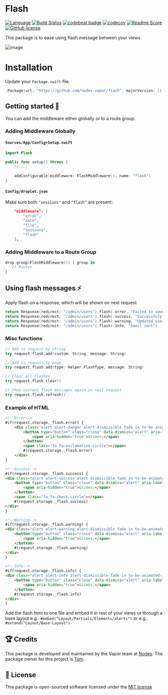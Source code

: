 # Flash
[![Language](https://img.shields.io/badge/Swift-3.1-brightgreen.svg)](http://swift.org)
[![Build Status](https://img.shields.io/circleci/project/github/nodes-vapor/flash.svg)](https://circleci.com/gh/nodes-vapor/flash)
[![codebeat badge](https://codebeat.co/badges/52c2f960-625c-4a63-ae63-52a24d747da1)](https://codebeat.co/projects/github-com-nodes-vapor-flash)
[![codecov](https://codecov.io/gh/nodes-vapor/flash/branch/master/graph/badge.svg)](https://codecov.io/gh/nodes-vapor/flash)
[![Readme Score](http://readme-score-api.herokuapp.com/score.svg?url=https://github.com/nodes-vapor/flash)](http://clayallsopp.github.io/readme-score?url=https://github.com/nodes-vapor/flash)
[![GitHub license](https://img.shields.io/badge/license-MIT-blue.svg)](https://raw.githubusercontent.com/nodes-vapor/flash/master/LICENSE)

This package is to ease using flash message between your views

![image](https://cloud.githubusercontent.com/assets/1279756/21659442/fcfdd126-d2ca-11e6-8157-d6860aa02363.png)

# Installation

Update your `Package.swift` file.
```swift
.Package(url: "https://github.com/nodes-vapor/flash", majorVersion: 1)
```

## Getting started 🚀

You can add the middleware either globally or to a route group.

### Adding Middleware Globally

#### `Sources/App/Config+Setup.swift`
```swift
import Flash
```

```swift
public func setup() throws {
    // ...
    
    addConfigurable(middleware: FlashMiddleware(), name: "flash")
}
```

#### `Config/droplet.json`

Make sure both `"sessions"` and `"flash"` are present:

```json
    "middleware": [
        "error",
        "date",
        "file",
        "sessions",
        "flash"
    ],
```

### Adding Middleware to a Route Group

```swift
drop.group(FlashMiddleware()) { group in
   // Routes
}
```
## Using flash messages ⚡️

Apply flash on a response, which will be shown on next request
```swift
return Response(redirect: "/admin/users").flash(.error, "Failed to save user")
return Response(redirect: "/admin/users").flash(.success, "Successfuly saved")
return Response(redirect: "/admin/users").flash(.warning, "Updated user")
return Response(redirect: "/admin/users").flash(.info, "Email sent")
```

### Misc functions

```swift
// Add to request by string
try request.flash.add(custom: String, message: String)

// Add to request by enum
try request.flash.add(type: Helper.FlashType, message: String)

// Clear all flashes
try request.flash.clear()

// Show current flash messages again in next request
try request.flash.refresh()

```

### Example of HTML
```html
<!--Error-->
#if(request.storage._flash.error) {
    <div class="alert alert-danger alert-dismissible fade in to-be-animated-in" role="alert">
        <button type="button" class="close" data-dismiss="alert" aria-label="Close">
            <span aria-hidden="true">&times;</span>
        </button>
        <span class="fa fa-exclamation-circle"></span>
        #(request.storage._flash.error)
    </div>
}

<!--Success-->
#if(request.storage._flash.success) {
<div class="alert alert-success alert-dismissible fade in to-be-animated-in" role="alert">
    <button type="button" class="close" data-dismiss="alert" aria-label="Close">
        <span aria-hidden="true">&times;</span>
    </button>
    <span class="fa fa-check-circle"></span>
    #(request.storage._flash.success)
</div>
}

<!--Warning-->
#if(request.storage._flash.warning) {
<div class="alert alert-warning alert-dismissible fade in to-be-animated-in" role="alert">
    <button type="button" class="close" data-dismiss="alert" aria-label="Close">
        <span aria-hidden="true">&times;</span>
    </button>
    #(request.storage._flash.warning)
</div>
}

<!--Info-->
#if(request.storage._flash.info) {
<div class="alert alert-info alert-dismissible fade in to-be-animated-in" role="alert">
    <button type="button" class="close" data-dismiss="alert" aria-label="Close">
        <span aria-hidden="true">&times;</span>
    </button>
    #(request.storage._flash.info)
</div>
}

```

Add the flash html to one file and embed it in rest of your views or through a base layout
e.g.: `#embed("Layout/Partials/Elements/alerts")`
or
e.g.: `#extend("Layout/Base-Layout")`


## 🏆 Credits

This package is developed and maintained by the Vapor team at [Nodes](https://www.nodesagency.com).
The package owner for this project is [Tom](https://github.com/tomserowka).


## 📄 License

This package is open-sourced software licensed under the [MIT license](http://opensource.org/licenses/MIT)

